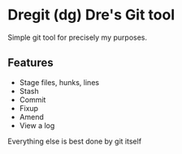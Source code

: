 # Dregit (dg) Dre's Git tool

Simple git tool for precisely my purposes.


## Features
- Stage files, hunks, lines
- Stash
- Commit
- Fixup
- Amend
- View a log


Everything else is best done by git itself
